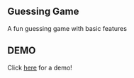 ## Guessing Game
A fun guessing game with basic features

## DEMO

Click [here](https://makoeuro.github.io/guessing-game/) for a demo!
